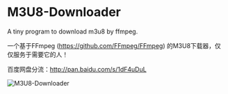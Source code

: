# M3U8-Downloader
A tiny program to download m3u8 by ffmpeg.  

一个基于FFmpeg (https://github.com/FFmpeg/FFmpeg) 的M3U8下载器，仅仅服务于需要它的人！  

百度网盘分流：http://pan.baidu.com/s/1dF4uDuL

<img src="https://camo.githubusercontent.com/2ced699dc147e0d9015973139b5d82666758309a/687474703a2f2f69322e6275696d672e636f6d2f3536373537312f313331666130633630616139396661652e706e67" alt="M3U8-Downloader" />
